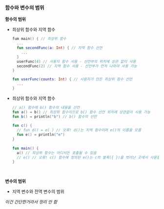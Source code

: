 ### 함수와 변수의 범위

**함수의 범위**
- 최상위 함수와 지역 함수
  ```kotlin
  fum main() { // 최상위 함수
    ...
    fun secondFunc(a: Int) { // 지역 함수 선언
      ...
    }
    userFunc(4) // 사용자 함수 사용 - 선언부의 위치에 상관 없이 사용
    secondFunc(2) // 지역 함수 사용 - 선언부가 먼저 나와야 사용 가능
  }
  
  fun userFunc(counts: Int) { // 사용자가 만든 최상위 함수 선언
    ...
  }
  ```
- 최상위 함수와 지역 함수
  ```kotlin
  // a() 함수에 b() 함수의 내용을 선언
  fun a() = b() // 최상위 함수이므로 b() 함수 선언 위치에 상관없이 사용 가능
  fun b() = println("b") // b() 함수의 선언
    
  fun c() {
    // fun d() = e( ) // 오류! d()는 지역 함수이며 e()의 이름을 모름
    fun e() = println("e")
  }
    
  fun main() {
    a() // 최상위 함수는 어디서든 호출될 수 있음
    // e() // 오류! c() 함수에 정의된 e()는 c의 블록({ })을 벗어난 곳에서 사용할 수 없음
  }
  ```
  
<br>

**변수의 범위**
- 지역 변수와 전역 변수의 범위

*이건 간단한거라서 정리 안 함*
